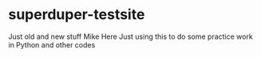 # superduper-testsite
Just old and new stuff
Mike Here Just using this to do some practice work in Python and other codes

